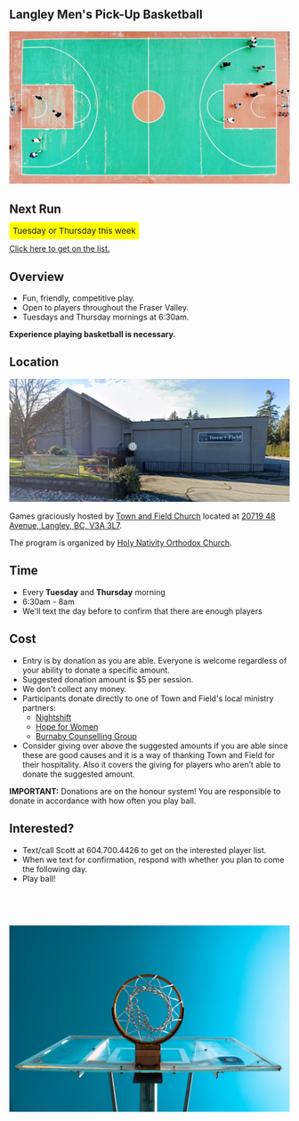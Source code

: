 ## **Langley Men's Pick-Up Basketball**

![Basketball Court](court-from-top.jpg)

## **Next Run**

<span id="next-session" style="font-size: 21px; background: yellow; padding: 6px; display: inline; font-size: 15px;">Tuesday or Thursday this week</span>
<p>
 <a href="#interested">Click here to get on the list.</a>
</p>

<script>
 function updateNextSessionDate() {
    // Check for test datetime in URL params
    const urlParams = new URLSearchParams(window.location.search);
    const testDatetime = urlParams.get('testDatetime');
    
    let pstTime;
    if (testDatetime) {
        // Parse test datetime (format: 2025-06-10+06:30)
        const [datePart, timePart] = testDatetime.split('+');
        const [year, month, day] = datePart.split('-').map(Number);
        const [hour, minute] = timePart.split(':').map(Number);
        
        // Create date in PST (assuming the test input is already in PST)
        pstTime = new Date(year, month - 1, day, hour, minute);
        console.log(`Using test datetime: ${pstTime.toLocaleString()}`);
    } else {
        // Get current date and time in PST
        const now = new Date();
        const pstOffset = -8; // PST is UTC-8
        pstTime = new Date(now.getTime() + (pstOffset * 60 * 60 * 1000));
    }
    
    const currentDay = pstTime.getDay(); // 0 = Sunday, 1 = Monday, ..., 6 = Saturday
    const currentHour = pstTime.getHours();
    const currentMinute = pstTime.getMinutes();
    
    // Check if current time is after 6:30 AM (630 minutes from midnight)
    const isAfter630AM = (currentHour > 6) || (currentHour === 6 && currentMinute >= 30);
    
    let nextSessionDate = new Date(pstTime);
    let targetDay;
    
    // If it's Tuesday or Thursday after 6:30 AM, we need the "other" day
    if ((currentDay === 2 || currentDay === 4) && isAfter630AM) {
        // Switch to the other day: Tuesday (2) -> Thursday (4), Thursday (4) -> Tuesday (2)
        targetDay = currentDay === 2 ? 4 : 2;
        const daysToAdd = currentDay === 2 ? 2 : 5; // Tue->Thu: +2, Thu->Tue: +5
        nextSessionDate.setDate(nextSessionDate.getDate() + daysToAdd);
    } else {
        // Find the next Tuesday or Thursday (including today if before 6:30 AM)
        const daysUntilTuesday = (2 - currentDay + 7) % 7;
        const daysUntilThursday = (4 - currentDay + 7) % 7;
        
        if (daysUntilTuesday <= daysUntilThursday) {
            nextSessionDate.setDate(nextSessionDate.getDate() + daysUntilTuesday);
            targetDay = 2;
        } else {
            nextSessionDate.setDate(nextSessionDate.getDate() + daysUntilThursday);
            targetDay = 4;
        }
    }
    
    // Set time to 6:30 AM
    nextSessionDate.setHours(6, 30, 0, 0);
    
    // Format the date using built-in JS formatting
    const formatter = new Intl.DateTimeFormat('en-US', {
        weekday: 'long',
        month: 'long', 
        day: 'numeric',
        hour: 'numeric',
        minute: '2-digit',
        hour12: true
    });
    
    const formattedDate = formatter.format(nextSessionDate)
        .replace(/(\d+)/, '$1' + getOrdinalSuffix(nextSessionDate.getDate()))
        .replace(/AM|PM/, match => match.toLowerCase());
    
    // Helper for ordinal suffix
    function getOrdinalSuffix(num) {
        const lastDigit = num % 10;
        const lastTwoDigits = num % 100;
        
        if (lastTwoDigits >= 11 && lastTwoDigits <= 13) return 'th';
        
        switch (lastDigit) {
            case 1: return 'st';
            case 2: return 'nd';
            case 3: return 'rd';
            default: return 'th';
        }
    }
    
    // Update the span element
    const element = document.getElementById('next-session');
    if (element) {
        element.textContent = formattedDate;
    }
    
    return formattedDate;
 }

 // Call the function to update the date
 updateNextSessionDate();
</script>

## **Overview**

* Fun, friendly, competitive play.
* Open to players throughout the Fraser Valley.
* Tuesdays and Thursday mornings at 6:30am.

**Experience playing basketball is necessary.**

## **Location**

![Town and Field Church](town-and-field-church.png)

Games graciously hosted by [Town and Field Church](https://townandfield.ca/) located at [20719 48 Avenue, Langley, BC, V3A 3L7](https://goo.gl/maps/283R8xNWTGZxmEnH8).

The program is organized by [Holy Nativity Orthodox Church](https://www.holynativitychurch.ca/).


## **Time**

* Every **Tuesday** and **Thursday** morning
* 6:30am - 8am
* We'll text the day before to confirm that there are enough players


## **Cost**

* Entry is by donation as you are able. Everyone is welcome regardless of your ability to donate a specific amount.
* Suggested donation amount is $5 per session.
* We don't collect any money.
* Participants donate directly to one of Town and Field's local ministry partners:
  *  [Nightshift](https://nightshiftministries.org/donate/)
  *  [Hope for Women](https://www.hopeforwomen.ca/?form=FUNUCMFYHQY)
  *  [Burnaby Counselling Group](https://counsellinggroup.org/donate/)
* Consider giving over above the suggested amounts if you are able since these are good causes and it is a way of thanking Town and Field for their hospitality. Also it covers the giving for players who aren’t able to donate the suggested amount.

**IMPORTANT:** Donations are on the honour system! You are responsible to donate in accordance with how often you play ball.

<h2 id="interested"><strong>Interested?</strong></h2>

* Text/call Scott at 604.700.4426 to get on the interested player list.
* When we text for confirmation, respond with whether you plan to come the following day.
* Play ball!


<p><br></p>
<p><br></p>
   
![Hoop From Below](hoop-from-below.jpg)


